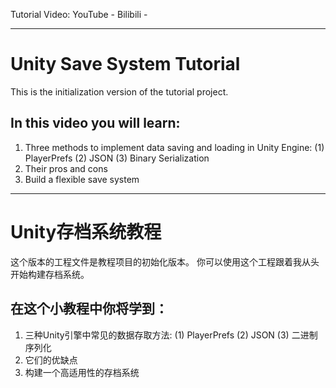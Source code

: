 Tutorial Video:
YouTube - 
Bilibili - 

-----------------------------------------------------------

# Unity Save System Tutorial
This is the initialization version of the tutorial project.

## In this video you will learn: 
1. Three methods to implement data saving and loading in Unity Engine: 
(1) PlayerPrefs
(2) JSON
(3) Binary Serialization
2. Their pros and cons
3. Build a flexible save system

-----------------------------------------------------------

# Unity存档系统教程
这个版本的工程文件是教程项目的初始化版本。
你可以使用这个工程跟着我从头开始构建存档系统。

## 在这个小教程中你将学到：
1. 三种Unity引擎中常见的数据存取方法:
(1) PlayerPrefs
(2) JSON
(3) 二进制序列化
2. 它们的优缺点
3. 构建一个高适用性的存档系统
